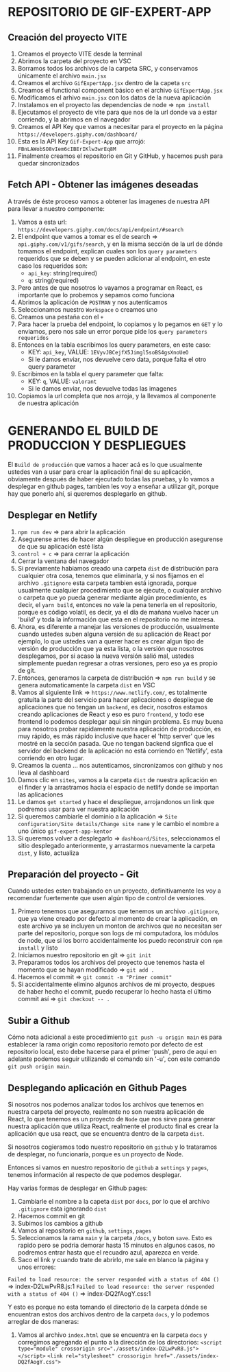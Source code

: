 # REPOSITORIO DE GIF-EXPERT-APP

## Creación del proyecto VITE

1. Creamos el proyecto VITE desde la terminal
2. Abrimos la carpeta del proyecto en VSC
3. Borramos todos los archivos de la carpeta SRC, y conservamos únicamente el archivo `main.jsx`
4. Creamos el archivo `GifExpertApp.jsx` dentro de la capeta `src`
5. Creamos el functional component básico en el archivo `GifExpertApp.jsx`
6. Modificamos el arhivo `main.jsx` con los datos de la nueva aplicación
7. Instalamos en el proyecto las dependencias de node => `npm install`
8. Ejecutamos el proyecto de vite para que nos de la url donde va a estar corriendo, y la abrimos en el navegador
9. Creamos el API Key que vamos a necesitar para el proyecto en la página `https://developers.giphy.com/dashboard/`
10. Esta es la API Key `Gif-Expert-App` que arrojó: `FBnLAWobSO8vIem6cIBErIKlw3wrEq8M`
11. Finalmente creamos el repositorio en Git y GitHub, y hacemos push para quedar sincronizados

## Fetch API - Obtener las imágenes deseadas

A través de éste proceso vamos a obtener las imagenes de nuestra API para llevar a nuestro componente:

1. Vamos a esta url: `https://developers.giphy.com/docs/api/endpoint/#search`
2. El endpoint que vamos a tomar es el de search => `api.giphy.com/v1/gifs/search`, y en la misma sección de la url de dónde tomamos el endpoint, explican cuales son los `query parameters` requeridos que se deben y se pueden adicionar al endpoint, en este caso los requeridos son:
    - `api_key`: string(required)
    - `q`: string(required)
3. Pero antes de que nosotros lo vayamos a programar en React, es importante que lo probemos y sepamos como funciona
4. Abrimos la aplicación de `POSTMAN` y nos autenticamos
5. Seleccionamos nuestro `Workspace` o creamos uno
6. Creamos una pestaña con el `+`
7. Para hacer la prueba del endpoint, lo copiamos y lo pegamos en `GET` y lo enviamos, pero nos sale un error porque pide los `query parameters requeridos`
8. Entonces en la tabla escribimos los query parameters, en este caso:
    - KEY: `api_key`, VALUE: `1EVyvJBCejfX5Jimgl5soBS4gsXnoUeO`
    - Si le damos enviar, nos devuelve cero data, porque falta el otro query parameter
9. Escribimos en la tabla el query parameter que falta:
    - KEY: `q`, VALUE: `valorant`
    - Si le damos enviar, nos devuelve todas las imagenes
10. Copiamos la url completa que nos arroja, y la llevamos al componente de nuestra aplicación

# GENERANDO EL BUILD DE PRODUCCION Y DESPLIEGUES

El `Build de producción` que vamos a hacer acá es lo que usualmente ustedes van a usar para crear la aplicación final de su aplicación, obviamente después de haber ejecutado todas las pruebas, y lo vamos a desplegar en github pages, tambien les voy a enseñar a utilizar git, porque hay que ponerlo ahí, si queremos desplegarlo en github.

## Desplegar en Netlify

1. `npm run dev` => para abrir la aplicación 
2. Asegurense antes de hacer algún despliegue en producción asegurense de que su aplicación esté lista
3. `control + c` => para cerrar la aplicación
4. Cerrar la ventana del navegador
5. Si previamente habiamos creado una carpeta `dist` de distribución para cualquier otra cosa, tenemos que eliminarla, y si nos fijamos en el archivo `.gitignore` esta carpeta tambien está ignorada, porque usualmente cualquier procedimiento que se ejecute, o cualquier archivo o carpeta que yo pueda generar mediante algún procedimiento, es decir, el `yarn build`, entonces no vale la pena tenerla en el repositorio, porque es código volatil, es decir, ya el día de mañana vuelvo hacer un 'build' y toda la información que esta en el repositorio no me interesa.
6. Ahora, es diferente a manejar las versiones de producción, usualmente cuando ustedes suben alguna versión de su aplicación de React por ejemplo, lo que ustedes van a querer hacer es crear algun tipo de versión de producción que ya esta lista, o la versión que nosotros desplegamos, por si acaso la nueva versión salió mal, ustedes simplemente puedan regresar a otras versiones, pero eso ya es propio de git.
7. Entonces, generamos la carpeta de distribución => `npm run build` y se genera automaticamente la carpeta `dist` en VSC
8. Vamos al siguiente link => `https://www.netlify.com/`, es totalmente gratuita la parte del servicio para hacer aplicaciones o despliegue de aplicaciones que no tengan un `backend`, es decir, nosotros estamos creando aplicaciones de React y eso es puro `frontend`, y todo ese frontend lo podemos desplegar aqui sin ningún problema. Es muy buena para nosotros probar rapidamente nuestra aplicación de producción, es muy rápido, es más rápido inclusive que hacer el 'http server' que les mostré en la sección pasada. Que no tengan backend signfica que el servidor del backend de la aplicación no está corriendo en 'Netlify', esta corriendo en otro lugar.
9. Creamos la cuenta ... nos autenticamos, sincronizamos con github y nos lleva al dashboard
10. Damos clic en `sites`, vamos a la carpeta `dist` de nuestra aplicación en el finder y la arrastramos hacia el espacio de netlify donde se importan las aplicaciones
11. Le damos `get started` y hace el despliegue, arrojandonos un link que podremos usar para ver nuestra aplicación
12. Si queremos cambiarle el dominio a la aplicación => `Site configuration/Site details/Change site name` y le cambio el nombre a uno único `gif-expert-app-kentor`
13. Si queremos volver a desplegarlo => `dashboard/Sites`, seleccionamos el sitio desplegado anteriormente, y arrastarmos nuevamente la carpeta `dist`, y listo, actualiza

## Preparación del proyecto - Git

Cuando ustedes esten trabajando en un proyecto, definitivamente les voy a recomendar fuertemente que usen algún tipo de control de versiones.

1. Primero tenemos que asegurarnos que tenemos un archivo `.gitignore`, que ya viene creado por defecto al momento de crear la aplicación, en este archivo ya se incluyen un monton de archivos que no necesitan ser parte del repositorio, porque son logs de mi computadora, los módulos de node, que si los borro accidentalmente los puedo reconstruir con `npm install` y listo
2. Iniciamos nuestro repositorio en git => `git init`
3. Preparamos todos los archivos del proyecto que tenemos hasta el momento que se hayan modificado => `git add .`
4. Hacemos el commit => `git commit -m "Primer commit"`
5. Si accidentalmente elimino algunos archivos de mi proyecto, despues de haber hecho el commit, puedo recuperar lo hecho hasta el último commit así => `git checkout -- .`

## Subir a Github

Cómo nota adicional a este procedimiento `git push -u origin main` es para establecer la rama origin como repositorio remoto por defecto de est repositorio local, esto debe hacerse para el primer 'push', pero de aqui en adelante podemos seguir utilizando el comando sin '-u', con este comando `git push origin main`.

## Desplegando aplicación en Github Pages

Si nosotros nos podemos analizar todos los archivos que tenemos en nuestra carpeta del proyecto, realmente no son nuestra aplicación de React, lo que tenemos es un proyecto de `Node` que nos sirve para generar nuestra aplicación que utiliza React, realmente el producto final es crear la aplicación que usa react, que se encuentra dentro de la carpeta `dist`.

Si nosotros cogieramos todo nuestro repositorio en `github` y lo trataramos de desplegar, no funcionaría, porque es un proyecto de Node.

Entonces si vamos en nuestro repositorio de `github` a `settings` y `pages`, tenemos información al respecto de que podemos desplegar.

Hay varias formas de desplegar en Github pages:
1. Cambiarle el nombre a la capeta `dist` por `docs`, por lo que el archivo `.gitignore` esta ignorando `dist`
2. Hacemos commit en git
3. Subimos los cambios a github
4. Vamos al repositorio en `github`, `settings`, `pages`
5. Seleccionamos la rama `main` y la carpeta `/docs`, y boton `save`. Esto es rapido pero se podria demorar hasta 15 minutos en algunos casos, no podremos entrar hasta que el recuadro azul, aparezca en verde.
6. Saco el link y cuando trate de abrirlo, me sale en blanco la página y unos errores:

`Failed to load resource: the server responded with a status of 404 ()` => index-D2LwPvR8.js:1
`Failed to load resource: the server responded with a status of 404 ()` => index-DQ2fAogY.css:1

Y esto es porque no esta tomando el directorio de la carpeta dónde se encuentran estos dos archivos dentro de la carpeta `docs`, y lo podemos arreglar de dos maneras:

1. Vamos al archivo `index.html` que se encuentra en la carpeta `docs` y corregimos agregando el punto a la dirección de los directorios:
`<script type="module" crossorigin src="./assets/index-D2LwPvR8.js"></script>`
`<link rel="stylesheet" crossorigin href="./assets/index-DQ2fAogY.css">`






